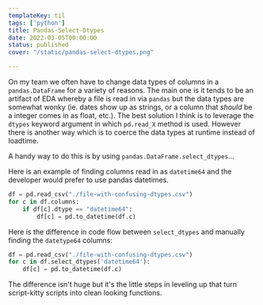 ```yaml
---
templateKey: til
tags: ['python']
title: Pandas-Select-Dtypes
date: 2022-03-05T00:00:00
status: published
cover: "/static/pandas-select-dtypes.png"

---
```


On my team we often have to change data types of columns in a `pandas.DataFrame` for a variety of reasons.
The main one is it tends to be an artifact of EDA whereby a file is read in via `pandas` but the data types are somewhat wonky (ie. dates show up as strings, or a column that *should* be a integer comes in as float, etc.).
The best solution I think is to leverage the `dtypes` keyword argument in which `pd.read_X` method is used. 
However there is another way which is to coerce the data types at runtime instead of loadtime.

A handy way to do this is by using `pandas.DataFrame.select_dtypes`...

Here is an example of finding columns read in as `datetime64` and the developer would prefer to use pandas datetimes.

```python
df = pd.read_csv("./file-with-confusing-dtypes.csv")
for c in df.columns:
    if df[c].dtype == "datetime64":
        df[c] = pd.to_datetime(df.c)

```

Here is the difference in code flow between `select_dtypes` and manually finding the `datetype64` columns:

```python
df = pd.read_csv("./file-with-confusing-dtypes.csv")
for c in df.select_dtypes('datetime64'):
    df[c] = pd.to_datetime(df.c)

```


The difference isn't huge but it's the little steps in leveling up that turn script-kitty scripts into clean looking functions.
